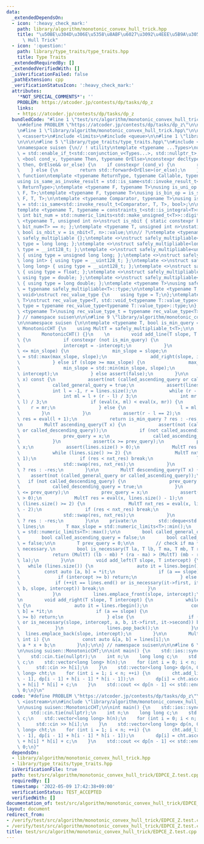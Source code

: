 ```yaml
---
data:
  _extendedDependsOn:
  - icon: ':heavy_check_mark:'
    path: library/algorithm/monotonic_convex_hull_trick.hpp
    title: "\u50BE\u304D\u306E\u5358\u8ABF\u6027\u3092\u4EEE\u5B9A\u3059\u308B Convex\
      \ Hull Trick"
  - icon: ':question:'
    path: library/type_traits/type_traits.hpp
    title: Type Traits
  _extendedRequiredBy: []
  _extendedVerifiedWith: []
  _isVerificationFailed: false
  _pathExtension: cpp
  _verificationStatusIcon: ':heavy_check_mark:'
  attributes:
    '*NOT_SPECIAL_COMMENTS*': ''
    PROBLEM: https://atcoder.jp/contests/dp/tasks/dp_z
    links:
    - https://atcoder.jp/contests/dp/tasks/dp_z
  bundledCode: "#line 1 \"test/src/algorithm/monotonic_convex_hull_trick/EDPCE_Z.test.cpp\"\
    \n#define PROBLEM \"https://atcoder.jp/contests/dp/tasks/dp_z\"\n\n#include <iostream>\n\
    \n#line 1 \"library/algorithm/monotonic_convex_hull_trick.hpp\"\n\n\n\n#include\
    \ <cassert>\n#include <limits>\n#include <queue>\n\n#line 1 \"library/type_traits/type_traits.hpp\"\
    \n\n\n\n#line 5 \"library/type_traits/type_traits.hpp\"\n#include <type_traits>\n\
    \nnamespace suisen {\n// ! utility\ntemplate <typename ...Types>\nusing constraints_t\
    \ = std::enable_if_t<std::conjunction_v<Types...>, std::nullptr_t>;\ntemplate\
    \ <bool cond_v, typename Then, typename OrElse>\nconstexpr decltype(auto) constexpr_if(Then&&\
    \ then, OrElse&& or_else) {\n    if constexpr (cond_v) {\n        return std::forward<Then>(then);\n\
    \    } else {\n        return std::forward<OrElse>(or_else);\n    }\n}\n\n// !\
    \ function\ntemplate <typename ReturnType, typename Callable, typename ...Args>\n\
    using is_same_as_invoke_result = std::is_same<std::invoke_result_t<Callable, Args...>,\
    \ ReturnType>;\ntemplate <typename F, typename T>\nusing is_uni_op = is_same_as_invoke_result<T,\
    \ F, T>;\ntemplate <typename F, typename T>\nusing is_bin_op = is_same_as_invoke_result<T,\
    \ F, T, T>;\n\ntemplate <typename Comparator, typename T>\nusing is_comparator\
    \ = std::is_same<std::invoke_result_t<Comparator, T, T>, bool>;\n\n// ! integral\n\
    template <typename T, typename = constraints_t<std::is_integral<T>>>\nconstexpr\
    \ int bit_num = std::numeric_limits<std::make_unsigned_t<T>>::digits;\ntemplate\
    \ <typename T, unsigned int n>\nstruct is_nbit { static constexpr bool value =\
    \ bit_num<T> == n; };\ntemplate <typename T, unsigned int n>\nstatic constexpr\
    \ bool is_nbit_v = is_nbit<T, n>::value;\n\n// ?\ntemplate <typename T>\nstruct\
    \ safely_multipliable {};\ntemplate <>\nstruct safely_multipliable<int> { using\
    \ type = long long; };\ntemplate <>\nstruct safely_multipliable<long long> { using\
    \ type = __int128_t; };\ntemplate <>\nstruct safely_multipliable<unsigned int>\
    \ { using type = unsigned long long; };\ntemplate <>\nstruct safely_multipliable<unsigned\
    \ long int> { using type = __uint128_t; };\ntemplate <>\nstruct safely_multipliable<unsigned\
    \ long long> { using type = __uint128_t; };\ntemplate <>\nstruct safely_multipliable<float>\
    \ { using type = float; };\ntemplate <>\nstruct safely_multipliable<double> {\
    \ using type = double; };\ntemplate <>\nstruct safely_multipliable<long double>\
    \ { using type = long double; };\ntemplate <typename T>\nusing safely_multipliable_t\
    \ = typename safely_multipliable<T>::type;\n\ntemplate <typename T, typename =\
    \ void>\nstruct rec_value_type {\n    using type = T;\n};\ntemplate <typename\
    \ T>\nstruct rec_value_type<T, std::void_t<typename T::value_type>> {\n    using\
    \ type = typename rec_value_type<typename T::value_type>::type;\n};\ntemplate\
    \ <typename T>\nusing rec_value_type_t = typename rec_value_type<T>::type;\n\n\
    } // namespace suisen\n\n\n#line 9 \"library/algorithm/monotonic_convex_hull_trick.hpp\"\
    \n\nnamespace suisen {\n\ntemplate <typename T, bool is_min_query = true>\nclass\
    \ MonotonicCHT {\n    using MultT = safely_multipliable_t<T>;\n\n    public:\n\
    \        MonotonicCHT() {}\n    \n        void add_line(T slope, T intercept)\
    \ {\n            if constexpr (not is_min_query) {\n                slope = -slope;\n\
    \                intercept = -intercept;\n            }\n            if (slope\
    \ <= min_slope) {\n                min_slope = slope;\n                max_slope\
    \ = std::max(max_slope, slope);\n                add_right(slope, intercept);\n\
    \            } else if (slope >= max_slope) {\n                max_slope = slope;\n\
    \                min_slope = std::min(min_slope, slope);\n                add_left(slope,\
    \ intercept);\n            } else assert(false);\n        }\n\n        MultT query(T\
    \ x) const {\n            assert(not (called_ascending_query or called_descending_query));\n\
    \            called_general_query = true;\n            assert(lines.size() > 0);\n\
    \            int l = -1, r = lines.size();\n            while (r - l >= 3) {\n\
    \                int ml = l + (r - l) / 3;\n                int mr = r - (r -\
    \ l) / 3;\n                if (eval(x, ml) < eval(x, mr)) {\n                \
    \    r = mr;\n                } else {\n                    l = ml;\n        \
    \        }\n            }\n            assert(r - l == 2);\n            MultT\
    \ res = eval(l + 1);\n            return is_min_query ? res : -res;\n        }\n\
    \n        MultT ascending_query(T x) {\n            assert(not (called_general_query\
    \ or called_descending_query));\n            if (not called_ascending_query) {\n\
    \                prev_query = x;\n                called_ascending_query = true;\n\
    \            }\n            assert(x >= prev_query);\n            prev_query =\
    \ x;\n            assert(lines.size() > 0);\n            MultT res = eval(x, 0);\n\
    \            while (lines.size() >= 2) {\n                MultT nxt_res = eval(x,\
    \ 1);\n                if (res < nxt_res) break;\n                lines.pop_front();\n\
    \                std::swap(res, nxt_res);\n            }\n            return is_min_query\
    \ ? res : -res;\n        }\n\n        MultT descending_query(T x) {\n        \
    \    assert(not (called_general_query or called_ascending_query));\n         \
    \   if (not called_descending_query) {\n                prev_query = x;\n    \
    \            called_descending_query = true;\n            }\n            assert(x\
    \ <= prev_query);\n            prev_query = x;\n            assert(lines.size()\
    \ > 0);\n            MultT res = eval(x, lines.size() - 1);\n            while\
    \ (lines.size() >= 2) {\n                MultT nxt_res = eval(x, lines.size()\
    \ - 2);\n                if (res < nxt_res) break;\n                lines.pop_back();\n\
    \                std::swap(res, nxt_res);\n            }\n            return is_min_query\
    \ ? res : -res;\n        }\n\n    private:\n        std::deque<std::pair<T, T>>\
    \ lines;\n        T max_slope = std::numeric_limits<T>::min();\n        T min_slope\
    \ = std::numeric_limits<T>::max();\n\n        bool called_general_query = false;\n\
    \        bool called_ascending_query = false;\n        bool called_descending_query\
    \ = false;\n\n        T prev_query = 0;\n\n        // check if ma * x + mb is\
    \ necessary.\n        bool is_necessary(T la, T lb, T ma, T mb, T ra, T rb) {\n\
    \            return (MultT) (lb - mb) * (ra - ma) > (MultT) (mb - rb) * (ma -\
    \ la);\n        }\n\n        void add_left(T slope, T intercept) {\n         \
    \   while (lines.size()) {\n                auto it = lines.begin();\n       \
    \         const auto [a, b] = *it;\n                if (a == slope) {\n      \
    \              if (intercept >= b) return;\n                } else {\n       \
    \             if (++it == lines.end() or is_necessary(it->first, it->second, a,\
    \ b, slope, intercept)) break;\n                }\n                lines.pop_front();\n\
    \            }\n            lines.emplace_front(slope, intercept);\n        }\n\
    \n        void add_right(T slope, T intercept) {\n            while (lines.size())\
    \ {\n                auto it = lines.rbegin();\n                const auto [a,\
    \ b] = *it;\n                if (a == slope) {\n                    if (intercept\
    \ >= b) return;\n                } else {\n                    if (++it == lines.rend()\
    \ or is_necessary(slope, intercept, a, b, it->first, it->second)) break;\n   \
    \             }\n                lines.pop_back();\n            }\n          \
    \  lines.emplace_back(slope, intercept);\n        }\n\n        MultT eval(T x,\
    \ int i) {\n            const auto &[a, b] = lines[i];\n            return (MultT)\
    \ a * x + b;\n        }\n};\n\n} // namespace suisen\n\n\n#line 6 \"test/src/algorithm/monotonic_convex_hull_trick/EDPCE_Z.test.cpp\"\
    \n\nusing suisen::MonotonicCHT;\n\nint main() {\n    std::ios::sync_with_stdio(false);\n\
    \    std::cin.tie(nullptr);\n    int n;\n    long long c;\n    std::cin >> n >>\
    \ c;\n    std::vector<long long> h(n);\n    for (int i = 0; i < n; ++i) {\n  \
    \      std::cin >> h[i];\n    }\n    std::vector<long long> dp(n, 0);\n    MonotonicCHT<long\
    \ long> cht;\n    for (int i = 1; i < n; ++i) {\n        cht.add_line(-2 * h[i\
    \ - 1], dp[i - 1] + h[i - 1] * h[i - 1]);\n        dp[i] = cht.ascending_query(h[i])\
    \ + h[i] * h[i] + c;\n    }\n    std::cout << dp[n - 1] << std::endl;\n    return\
    \ 0;\n}\n"
  code: "#define PROBLEM \"https://atcoder.jp/contests/dp/tasks/dp_z\"\n\n#include\
    \ <iostream>\n\n#include \"library/algorithm/monotonic_convex_hull_trick.hpp\"\
    \n\nusing suisen::MonotonicCHT;\n\nint main() {\n    std::ios::sync_with_stdio(false);\n\
    \    std::cin.tie(nullptr);\n    int n;\n    long long c;\n    std::cin >> n >>\
    \ c;\n    std::vector<long long> h(n);\n    for (int i = 0; i < n; ++i) {\n  \
    \      std::cin >> h[i];\n    }\n    std::vector<long long> dp(n, 0);\n    MonotonicCHT<long\
    \ long> cht;\n    for (int i = 1; i < n; ++i) {\n        cht.add_line(-2 * h[i\
    \ - 1], dp[i - 1] + h[i - 1] * h[i - 1]);\n        dp[i] = cht.ascending_query(h[i])\
    \ + h[i] * h[i] + c;\n    }\n    std::cout << dp[n - 1] << std::endl;\n    return\
    \ 0;\n}"
  dependsOn:
  - library/algorithm/monotonic_convex_hull_trick.hpp
  - library/type_traits/type_traits.hpp
  isVerificationFile: true
  path: test/src/algorithm/monotonic_convex_hull_trick/EDPCE_Z.test.cpp
  requiredBy: []
  timestamp: '2022-05-09 17:42:38+09:00'
  verificationStatus: TEST_ACCEPTED
  verifiedWith: []
documentation_of: test/src/algorithm/monotonic_convex_hull_trick/EDPCE_Z.test.cpp
layout: document
redirect_from:
- /verify/test/src/algorithm/monotonic_convex_hull_trick/EDPCE_Z.test.cpp
- /verify/test/src/algorithm/monotonic_convex_hull_trick/EDPCE_Z.test.cpp.html
title: test/src/algorithm/monotonic_convex_hull_trick/EDPCE_Z.test.cpp
---
```

